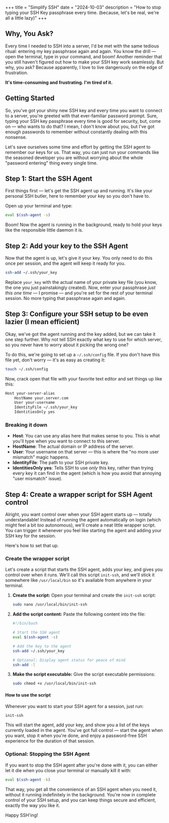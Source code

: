 +++
title = "Simplify SSH"
date = "2024-10-03"
description = "How to stop typing your SSH Key passphrase every time. (because, let's be real, we're all a little lazy)"
+++

## Why, You Ask?

Every time I needed to SSH into a server, I'd be met with the same tedious ritual: entering my key passphrase again and again. You know the drill — open the terminal, type in your command, and boom! Another reminder that you still haven't figured out how to make your SSH key work seamlessly. But why, you ask? Because apparently, I love to live dangerously on the edge of frustration.

**It's time-consuming and frustrating. I'm tired of it.**

## Getting Started

So, you've got your shiny new SSH key and every time you want to connect to a server, you're greeted with that ever-familiar password prompt. Sure, typing your SSH key passphrase every time is good for security, but, come on — who wants to do that? I mean, I don't know about you, but I've got enough passwords to remember without constantly dealing with this nonsense.

Let's save ourselves some time and effort by getting the SSH agent to remember our keys for us. That way, you can just run your commands like the seasoned developer you are without worrying about the whole "password entering" thing every single time.

## Step 1: Start the SSH Agent

First things first — let's get the SSH agent up and running. It's like your personal SSH butler, here to remember your key so you don't have to.

Open up your terminal and type:

```bash
eval $(ssh-agent -s)
```

Boom! Now the agent is running in the background, ready to hold your keys like the responsible little daemon it is.

## Step 2: Add your key to the SSH Agent

Now that the agent is up, let's give it your key. You only need to do this once per session, and the agent will keep it ready for you.

```bash
ssh-add ~/.ssh/your_key
```

Replace `your_key` with the actual name of your private key file (you know, the one you just painstakingly created). Now, enter your passphrase *just this one time* — I promise — and you're set for the rest of your terminal session. No more typing that passphrase again and again.

## Step 3: Configure your SSH setup to be even lazier (I mean efficient)

Okay, we've got the agent running and the key added, but we can take it one step further. Why not tell SSH exactly what key to use for which server, so you never have to worry about it picking the wrong one?

To do this, we're going to set up a `~/.ssh/config` file. If you don't have this file yet, don't worry — it's as easy as creating it:

```bash
touch ~/.ssh/config
```

Now, crack open that file with your favorite text editor and set things up like this:

```bash
Host your-server-alias
    HostName your.server.com
    User your-username
    IdentityFile ~/.ssh/your_key
    IdentitiesOnly yes
```

### Breaking it down

- **Host**: You can use any alias here that makes sense to you. This is what you'll type when you want to connect to this server.
- **HostName**: The actual domain or IP address of the server.
- **User**: Your username on that server — this is where the "no more user mismatch" magic happens.
- **IdentityFile**: The path to your SSH private key.
- **IdentitiesOnly yes**: Tells SSH to use *only* this key, rather than trying every key it can find in the agent (which is how you avoid that annoying "user mismatch" issue).

## Step 4: Create a wrapper script for SSH Agent control

Alright, you want control over when your SSH agent starts up — totally understandable! Instead of running the agent automatically on login (which might feel a bit *too* autonomous), we'll create a neat little wrapper script. You can trigger it whenever you feel like starting the agent and adding your SSH key for the session.

Here's how to set that up.

### Create the wrapper script

Let's create a script that starts the SSH agent, adds your key, and gives you control over when it runs. We'll call this script `init-ssh`, and we'll stick it somewhere like `/usr/local/bin` so it's available from anywhere in your terminal.

1. **Create the script:**
   Open your terminal and create the `init-ssh` script:

    ```bash
    sudo nano /usr/local/bin/init-ssh
    ```

2. **Add the script content:**
   Paste the following content into the file:

    ```bash
    #!/bin/bash

    # Start the SSH agent
    eval $(ssh-agent -s)

    # Add the key to the agent
    ssh-add ~/.ssh/your_key

    # Optional: Display agent status for peace of mind
    ssh-add -l
    ```

3. **Make the script executable:**
   Give the script executable permissions:

   ```bash
   sudo chmod +x /usr/local/bin/init-ssh
   ```

#### How to use the script

Whenever you want to start your SSH agent for a session, just run:

```bash
init-ssh
```

This will start the agent, add your key, and show you a list of the keys currently loaded in the agent. You've got full control — start the agent when you want, stop it when you're done, and enjoy a password-free SSH experience for the duration of that session.

### Optional: Stopping the SSH Agent

If you want to stop the SSH agent after you're done with it, you can either let it die when you close your terminal or manually kill it with:

```bash
eval $(ssh-agent -k)
```

That way, you get all the convenience of an SSH agent when you need it, without it running indefinitely in the background. You're now in complete control of your SSH setup, and you can keep things secure and efficient, exactly the way you like it.

Happy SSH'ing!
